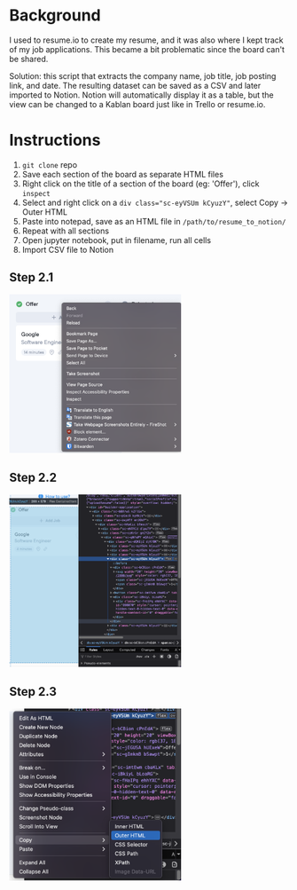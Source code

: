 # Background

I used to resume.io to create my resume, and it was also where I kept track of my job applications. This became a bit problematic since the board can't be shared.

Solution: this script that extracts the company name, job title, job posting link, and date. The resulting dataset can be saved as a CSV and later imported to Notion. Notion will automatically display it as a table, but the view can be changed to a Kablan board just like in Trello or resume.io.

# Instructions

1. `git clone` repo
2. Save each section of the board as separate HTML files
  1. Right click on the title of a section of the board (eg: 'Offer'), click `inspect`
  2. Select and right click on a `div class="sc-eyVSUm kCyuzY"`, select Copy -> Outer HTML
  3. Paste into notepad, save as an HTML file in `/path/to/resume_to_notion/`
  4. Repeat with all sections
3. Open jupyter notebook, put in filename, run all cells
4. Import CSV file to Notion

## Step 2.1

<img src = "https://github.com/pomkos/resume_to_notion/blob/main/Screen%20Shot%202021-12-14%20at%2019.32.38.png?raw=true" width=310 >

## Step 2.2

<img src = "https://github.com/pomkos/resume_to_notion/blob/main/Screen%20Shot%202021-12-14%20at%2019.22.23.png?raw=true" width=310>

## Step 2.3

<img src = "https://github.com/pomkos/resume_to_notion/blob/main/Screen%20Shot%202021-12-14%20at%2019.22.45.png?raw=true" width=310>
